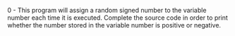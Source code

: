 0 - This program will assign a random signed number to the variable number each time it is executed. Complete the source code in order to print whether the number stored in the variable number is positive or negative.
